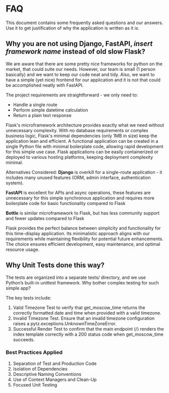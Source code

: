# FAQ

This document contains some frequently asked questions and our answers. Use it to get justification of why the application is written as it is.

## Why you are not using Django, FastAPI, _insert framework name_ instead of old slow Flask?

We are aware that there are some pretty nice frameworks for python on the market, that could suite our needs. However, our team is small (1 person basically) and we want to keep our code neat and tidy. Also, we want to have a simple (yet nice) frontend for our application and it is not that could be accomplished neatly with FastAPI.

The project requirements are straightforward - we only need to:

- Handle a single route
- Perform simple datetime calculation
- Return a plain text response

Flask's microframework architecture provides exactly what we need without unnecessary complexity. With no database requirements or complex business logic, Flask's minimal dependencies (only 1MB in size) keep the application lean and efficient. A functional application can be created in a single Python file with minimal boilerplate code, allowing rapid development for this simple use case. Flask applications can be easily containerized or deployed to various hosting platforms, keeping deployment complexity minimal.

Alternatives Considered:
**Django** is overkill for a single-route application - it includes many unused features (ORM, admin interface, authentication system).

**FastAPI** is excellent for APIs and async operations, these features are unnecessary for this simple synchronous application and requires more boilerplate code for basic functionality compared to Flask

**Bottle** is similar microframework to Flask, but has less community support and fewer updates compared to Flask

Flask provides the perfect balance between simplicity and functionality for this time-display application. Its minimalistic approach aligns with our requirements while maintaining flexibility for potential future enhancements. The choice ensures efficient development, easy maintenance, and optimal resource usage.

## Why Unit Tests done this way?

The tests are organized into a separate tests/ directory, and we use Python’s built-in unittest framework. Why bother complex testing for such simple app?

The key tests include:

1. Valid Timezone Test to verify that get_moscow_time returns the correctly formatted date and time when provided with a valid timezone.
2. Invalid Timezone Test. Ensure that an invalid timezone configuration raises a pytz.exceptions.UnknownTimeZoneError.
3. Successful Render Test to confirm that the main endpoint (/) renders the index template correctly with a 200 status code when get_moscow_time succeeds.

### Best Practices Applied

1. Separation of Test and Production Code
2. Isolation of Dependencies
3. Descriptive Naming Conventions
4. Use of Context Managers and Clean-Up
5. Focused Unit Testing
